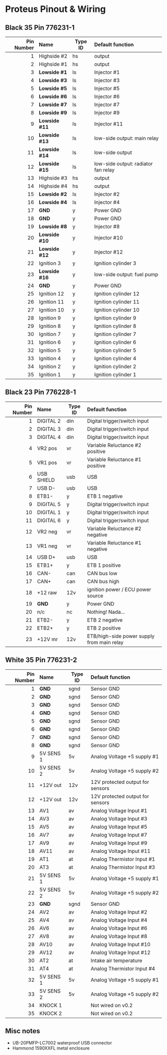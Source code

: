# Proteus Pinout & Wiring

## Black 35 Pin 776231-1

|Pin Number|Name      | Type ID | Default function                   |
| ---:|:------------- | ----- |:------------------------------------ |
|  1  |Highside #2    | hs    | output                               |
|  2  |Highside #1    | hs    | output                               |
|  3  |**Lowside #1** | ls    | Injector #1                          |
|  4  |**Lowside #3** | ls    | Injector #3                          |
|  5  |**Lowside #5** | ls    | Injector #5                          |
|  6  |**Lowside #6** | ls    | Injector #6                          |
|  7  |**Lowside #7** | ls    | Injector #7                          |
|  8  |**Lowside #9** | ls    | Injector #9                          |
|  9  |**Lowside #11**| ls    | Injector #11                         |
| 10  |**Lowside #13**| ls    | low-side output: main relay          |
| 11  |**Lowside #14**| ls    | low-side output                      |
| 12  |**Lowside #15**| ls    | low-side output: radiator fan relay  |
| 13  |Highside #3    | hs    | output                               |
| 14  |Highside #4    | hs    | output                               |
| 15  |**Lowside #2** | ls    | Injector #2                          |
| 16  |**Lowside #4** | ls    | Injector #4                          |
| 17  | **GND**       | y     | Power GND                            |
| 18  | **GND**       | y     | Power GND                            |
| 19  |**Lowside #8** | y     | Injector #8                          |
| 20  |**Lowside #10**| y     | Injector #10                         |
| 21  |**Lowside #12**| y     | Injector #12                         |
| 22  | Ignition 3    | y     | Ignition cylinder 3                  |
| 23  |**Lowside #16**| y     | low-side output: fuel pump           |
| 24  | **GND**       | y     | Power GND                            |
| 25  | Ignition 12   | y     | Ignition cylinder 12                 |
| 26  | Ignition 11   | y     | Ignition cylinder 11                 |
| 27  | Ignition 10   | y     | Ignition cylinder 10                 |
| 28  | Ignition 9    | y     | Ignition cylinder 9                  |
| 29  | Ignition 8    | y     | Ignition cylinder 8                  |
| 30  | Ignition 7    | y     | Ignition cylinder 7                  |
| 31  | Ignition 6    | y     | Ignition cylinder 6                  |
| 32  | Ignition 5    | y     | Ignition cylinder 5                  |
| 33  | Ignition 4    | y     | Ignition cylinder 4                  |
| 34  | Ignition 2    | y     | Ignition cylinder 2                  |
| 35  | Ignition 1    | y     | Ignition cylinder 1                  |

## Black 23 Pin 776228-1
|Pin Number|Name   | Type ID | Default function                   |
| ---:|:---------- | ----- |:------------------------------------ |
| 1   | DIGITAL 2  | din   | Digital trigger/switch input         |
| 2   | DIGITAL 3  | din   | Digital trigger/switch input         |
| 3   | DIGITAL 4  | din   | Digital trigger/switch input         |
| 4   | VR2 pos    | vr    | Variable Reluctance #2 positive      |
| 5   | VR1 pos    | vr    | Variable Reluctance #1 positive      |
| 6   | USB SHIELD | usb   | USB                                  |
| 7   | USB D-     | usb   | USB                                  |
| 8   | ETB1-      | y     | ETB 1 negative                       |
| 9   | DIGITAL 5  | y     | Digital trigger/switch input         |
| 10  | DIGITAL 1  | y     | Digital trigger/switch input         |
| 11  | DIGITAL 6  | y     | Digital trigger/switch input         |
| 12  | VR2 neg    | vr    | Variable Reluctance #2 negative      |
| 13  | VR1 neg    | vr    | Variable Reluctance #1 negative      |
| 14  | USB D+     | usb   | USB                                  |
| 15  | ETB1+      | y     | ETB 1 positive                       |
| 16  | CAN-       | can   | CAN bus low                          |
| 17  | CAN+       | can   | CAN bus high                         |
| 18  | +12 raw    | 12v   | ignition power / ECU power source    |
| 19  | **GND**    | y     | Power GND                            |
| 20  | n/c        | nc    | Nothing! Nada...                     |
| 21  | ETB2-      | y     | ETB 2 negative                       |
| 22  | ETB2+      | y     | ETB 2 positive                       |
| 23  | +12V mr    | 12v   | ETB/high-side power supply from main relay  |

## White 35 Pin 776231-2
|Pin Number|Name   | Type ID | Default function                   |
| ---:|:---------- | ----- |:------------------------------------ |
| 1   | **GND**    | sgnd  | Sensor GND                           |
| 2   | **GND**    | sgnd  | Sensor GND                           |
| 3   | **GND**    | sgnd  | Sensor GND                           |
| 4   | **GND**    | sgnd  | Sensor GND                           |
| 5   | **GND**    | sgnd  | Sensor GND                           |
| 6   | **GND**    | sgnd  | Sensor GND                           |
| 7   | **GND**    | sgnd  | Sensor GND                           |
| 8   | **GND**    | sgnd  | Sensor GND                           |
| 9   | 5V SENS 1  | 5v    | Analog Voltage +5 supply #1          |
| 10  | 5V SENS 2  | 5v    | Analog Voltage +5 supply #2          |
| 11  | +12V out   | 12v   | 12V protected output for sensors     |
| 12  | +12V out   | 12v   | 12V protected output for sensors     |
| 13  | AV1        | av    | Analog Voltage Input #1              |
| 14  | AV3        | av    | Analog Voltage Input #3              |
| 15  | AV5        | av    | Analog Voltage Input #5              |
| 16  | AV7        | av    | Analog Voltage Input #7              |
| 17  | AV9        | av    | Analog Voltage Input #9              |
| 18  | AV11       | av    | Analog Voltage Input #11             |  
| 19  | AT1        | at    | Analog Thermistor Input #1           |
| 20  | AT3        | at    | Analog Thermistor Input #3           |
| 21  | 5V SENS 1  | 5v    | Analog Voltage +5 supply #1          |
| 22  | 5V SENS 2  | 5v    | Analog Voltage +5 supply #2          |
| 23  | **GND**    | sgnd  | Sensor GND                           |
| 24  | AV2        | av    | Analog Voltage Input #2              |
| 25  | AV4        | av    | Analog Voltage Input #4              |
| 26  | AV6        | av    | Analog Voltage Input #6              |
| 27  | AV8        | av    | Analog Voltage Input #8              |
| 28  | AV10       | av    | Analog Voltage Input #10             |
| 29  | AV12       | av    | Analog Voltage Input #12             |
| 30  | AT2        | at    | Intake air temperature               |
| 31  | AT4        | at    | Analog Thermistor Input #4           |
| 32  | 5V SENS 1  | 5v    | Analog Voltage +5 supply #1          |
| 33  | 5V SENS 2  | 5v    | Analog Voltage +5 supply #2          |
| 34  | KNOCK 1    |       | Not wired on v0.2                    |
| 35  | KNOCK 2    |       | Not wired on v0.2                    |

## Misc notes
- UB-20PMFP-LC7002 waterproof USB connector
- Hammond 1590XXFL metal enclosure
